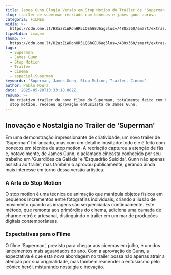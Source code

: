 ```yaml
---
title: James Gunn Elogia Versão em Stop Motion do Trailer de 'Superman'
slug: trailer-de-superman-recriado-com-bonecos-e-james-gunn-aprova
categoria: FILMES
midia: >-
  https://cdn.ome.lt/H2azZiWRonHR5LQShGEU6ag5lus=/480x360/smart/extras/conteudos/omelete_THUMB_-_2025-05-28T100100.264.png
tipoMidia: imagem
thumb: >-
  https://cdn.ome.lt/H2azZiWRonHR5LQShGEU6ag5lus=/480x360/smart/extras/conteudos/omelete_THUMB_-_2025-05-28T100100.264.png
tags:
  - Superman
  - James Gunn
  - Stop Motion
  - Trailer
  - Cinema
  - especial-Superman
keywords: 'Superman, James Gunn, Stop Motion, Trailer, Cinema'
author: Pablo Moura
data: '2025-05-28T13:33:18.882Z'
resumo: >-
  Um criativo trailer do novo filme do Superman, totalmente feito com bonecos em
  stop motion, recebeu aprovação entusiasta de James Gunn.
---
```


## Inovação e Nostalgia no Trailer de 'Superman'

Em uma demonstração impressionante de criatividade, um novo trailer de 'Superman' foi lançado, mas com um detalhe inusitado: todo ele é feito com bonecos em técnica de stop motion. A recriação capturou a atenção de fãs e, notavelmente, de James Gunn, o aclamado cineasta conhecido por seu trabalho em 'Guardiões da Galáxia' e 'Esquadrão Suicida'. Gunn não apenas assistiu ao trailer, mas também o aprovou publicamente, gerando ainda mais interesse em torno dessa versão artística.

### A Arte do Stop Motion

O stop motion é uma técnica de animação que manipula objetos físicos em pequenos incrementos entre fotografias individuais, criando a ilusão de movimento quando as imagens são sequenciadas continuamente. Este método, que remonta aos primórdios do cinema, adiciona uma camada de charme retrô e artesanal, distinguindo o trailer em um mar de produções digitais contemporâneas.

### Expectativas para o Filme

O filme 'Superman', previsto para chegar aos cinemas em julho, é um dos lançamentos mais aguardados do ano. Com a aprovação de Gunn, a expectativa é que esta nova abordagem no trailer possa não apenas atrair a atenção por sua originalidade, mas também reacender o entusiasmo pelo icônico herói, misturando nostalgia e inovação.
